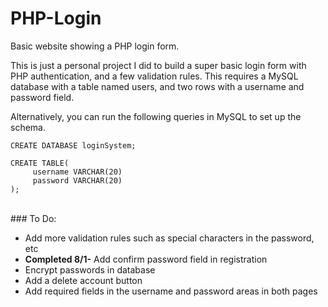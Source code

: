 # PHP-Login
Basic website showing a PHP login form.

This is just a personal project I did to build a super basic login form with PHP authentication, and a few validation rules. This requires a MySQL database with a table named users, and two rows with a username and password field.

Alternatively, you can run the following queries in MySQL to set up the schema.
```
CREATE DATABASE loginSystem;
```

```
CREATE TABLE(
     username VARCHAR(20)
     password VARCHAR(20)
);
```

<br>
### To Do:
<ul>
<li>Add more validation rules such as special characters in the password, etc</li>
<li><strong>Completed 8/1-</strong>   Add confirm password field in registration</li>
<li>Encrypt passwords in database</li>
<li>Add a delete account button</li>
<li>Add required fields in the username and password areas in both pages</li>
</ul>
